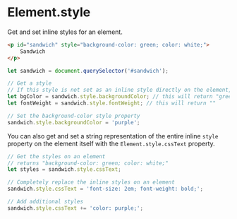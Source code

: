 # Element.style

Get and set inline styles for an element.

```html
<p id="sandwich" style="background-color: green; color: white;">
	Sandwich
</p>
```

```js
let sandwich = document.querySelector('#sandwich');

// Get a style
// If this style is not set as an inline style directly on the element, it returns an empty string
let bgColor = sandwich.style.backgroundColor; // this will return "green"
let fontWeight = sandwich.style.fontWeight; // this will return ""

// Set the background-color style property
sandwich.style.backgroundColor = 'purple';
```

You can also get and set a string representation of the entire inline `style` property on the element itself with the `Element.style.cssText` property.

```js
// Get the styles on an element
// returns "background-color: green; color: white;"
let styles = sandwich.style.cssText;

// Completely replace the inline styles on an element
sandwich.style.cssText = 'font-size: 2em; font-weight: bold;';

// Add additional styles
sandwich.style.cssText += 'color: purple;';
```
